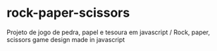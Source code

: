 # rock-paper-scissors
Projeto de jogo de pedra, papel e tesoura em javascript / Rock, paper, scissors game design made in javascript

